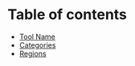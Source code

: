 # Table of contents

* [Tool Name](README.md)
* [Categories](categories.md)
* [Regions](regions.md)
